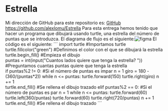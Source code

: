 # Estrella
Mi dirección de GitHub para este repositorio es: [GitHub](https://github.com/alexlomu/Estrella)
https://github.com/alexlomu/Estrella
Para esta entrega hemos tenido que hacer un programa que dibujará usando turtle, una estrella del número de puntas que se introduzca.
El diagrama de flujo es el siguiente:![figma](https://user-images.githubusercontent.com/91721507/146833611-f7152f67-9a52-41ad-9033-c30b49816b9c.PNG)
El código es el siguiente:
´´´
import turtle #Importamos turtle
turtle.fillcolor("green") #Definimos el color con el que se dibujará la estrella
turtle.begin_fill()  #Empieza el dibujo          
puntas = int(input("Cuantos lados quiere que tenga la estrella? "))  #Preguntamos cuantas puntas quiere que tenga la estrella            
if puntas%2 != 0: #Si el número de puntas es impar
    n = 1 
    giro =  180 - (360/(puntas*2)) 
    while n <= puntas:
        turtle.forward(150) 
        turtle.right(giro) 
        n += 1                  
    turtle.end_fill()  #Se rellena el dibujo trazado
elif puntas%2 == 0: #Si el número de puntas es par
    n = 1
    while n <= puntas:
        turtle.forward(60)
        turtle.left(360/puntas)
        turtle.forward(60)
        turtle.right(720/puntas)
        n += 1  
    turtle.end_fill()  #Se rellena el dibujo trazado
´´´
